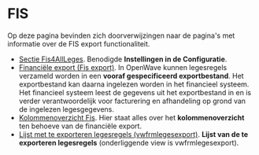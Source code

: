# FIS

Op deze pagina bevinden zich doorverwijzingen naar de pagina's met informatie over de FIS export functionaliteit.

- [Sectie Fis4AllLeges](/instellen_inrichten/configuratie/sectie_fis4allleges.md). Benodigde **Instellingen in de Configuratie**.
- [Financiële export (Fis export)](/probleemoplossing/programmablokken/financiele_export.md). In OpenWave kunnen legesregels verzameld worden in een **vooraf gespecificeerd exportbestand**. Het exportbestand kan daarna ingelezen worden in het financieel systeem. Het financieel systeem leest de gegevens uit het exportbestand in en is verder verantwoordelijk voor facturering en afhandeling op grond van de ingelezen legesgegevens.
- [Kolommenoverzicht Fis](/probleemoplossing/programmablokken/financiele_export/kolommen_overzicht.md). Hier staat alles over het **kolommenoverzicht** ten behoeve van de financiële export.
- [Lijst met te exporteren legesregels (vwfrmlegesexport)](/probleemoplossing/programmablokken/financiele_export/lijst_met_te_exporteren_legesregels.md). **Lijst van de te exporteren legesregels** (onderliggende view is vwfrmlegesexport).
